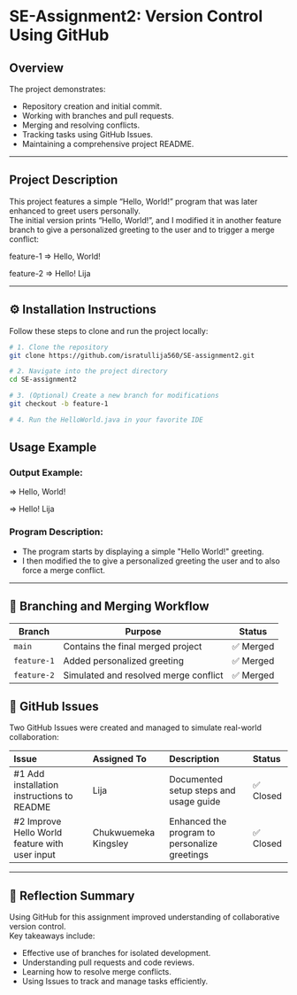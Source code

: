 # SE-Assignment2: Version Control Using GitHub

## Overview

The project demonstrates:
- Repository creation and initial commit.
- Working with branches and pull requests.
- Merging and resolving conflicts.
- Tracking tasks using GitHub Issues.
- Maintaining a comprehensive project README.

---

## Project Description
This project features a simple “Hello, World!” program that was later enhanced to greet users personally.  
The initial version prints “Hello, World!”, and I modified it in another feature branch to give a personalized greeting to the user and to trigger a merge conflict:

feature-1 => Hello, World!

feature-2 => Hello! Lija


---

## ⚙️ Installation Instructions

Follow these steps to clone and run the project locally:

```bash
# 1. Clone the repository
git clone https://github.com/isratullija560/SE-assignment2.git

# 2. Navigate into the project directory
cd SE-assignment2

# 3. (Optional) Create a new branch for modifications
git checkout -b feature-1

# 4. Run the HelloWorld.java in your favorite IDE
```

## Usage Example

### Output Example:

=> Hello, World!

=> Hello! Lija

### Program Description:

- The program starts by displaying a simple "Hello World!" greeting.
- I then modified the to give a personalized greeting the user and to also force a merge conflict.

---

## 🌱 Branching and Merging Workflow

| Branch | Purpose | Status |
| --- | --- | --- |
| `main` | Contains the final merged project | ✅ Merged |
| `feature-1` | Added personalized greeting | ✅ Merged |
| `feature-2` | Simulated and resolved merge conflict | ✅ Merged |

## 🧠 GitHub Issues

Two GitHub Issues were created and managed to simulate real-world collaboration:

| Issue | Assigned To | Description | Status |
|:------|:-------------|:-------------|:--------|
| #1 Add installation instructions to README | Lija | Documented setup steps and usage guide | ✅ Closed |
| #2 Improve Hello World feature with user input | Chukwuemeka Kingsley | Enhanced the program to personalize greetings | ✅ Closed |

---

## 📄 Reflection Summary

Using GitHub for this assignment improved understanding of collaborative version control.  
Key takeaways include:

- Effective use of branches for isolated development.  
- Understanding pull requests and code reviews.  
- Learning how to resolve merge conflicts.  
- Using Issues to track and manage tasks efficiently.




